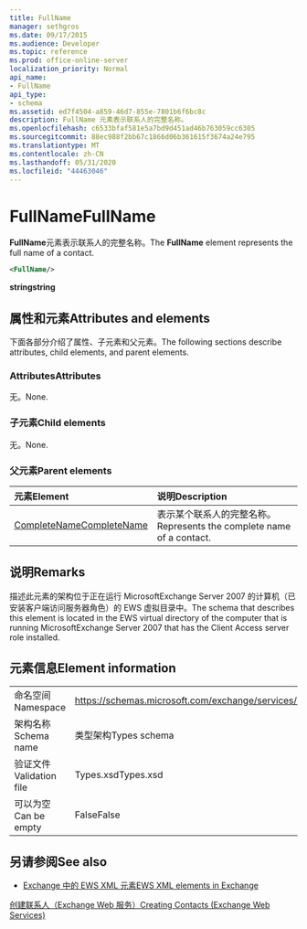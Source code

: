 ```yaml
---
title: FullName
manager: sethgros
ms.date: 09/17/2015
ms.audience: Developer
ms.topic: reference
ms.prod: office-online-server
localization_priority: Normal
api_name:
- FullName
api_type:
- schema
ms.assetid: ed7f4504-a859-46d7-855e-7801b6f6bc8c
description: FullName 元素表示联系人的完整名称。
ms.openlocfilehash: c6533bfaf581e5a7bd9d451ad46b763059cc6305
ms.sourcegitcommit: 88ec988f2bb67c1866d06b361615f3674a24e795
ms.translationtype: MT
ms.contentlocale: zh-CN
ms.lasthandoff: 05/31/2020
ms.locfileid: "44463046"
---
```

# <a name="fullname"></a><span data-ttu-id="acee0-103">FullName</span><span class="sxs-lookup"><span data-stu-id="acee0-103">FullName</span></span>

<span data-ttu-id="acee0-104">**FullName**元素表示联系人的完整名称。</span><span class="sxs-lookup"><span data-stu-id="acee0-104">The **FullName** element represents the full name of a contact.</span></span> 
  
```xml
<FullName/>
```

 <span data-ttu-id="acee0-105">**string**</span><span class="sxs-lookup"><span data-stu-id="acee0-105">**string**</span></span>
## <a name="attributes-and-elements"></a><span data-ttu-id="acee0-106">属性和元素</span><span class="sxs-lookup"><span data-stu-id="acee0-106">Attributes and elements</span></span>

<span data-ttu-id="acee0-107">下面各部分介绍了属性、子元素和父元素。</span><span class="sxs-lookup"><span data-stu-id="acee0-107">The following sections describe attributes, child elements, and parent elements.</span></span>
  
### <a name="attributes"></a><span data-ttu-id="acee0-108">Attributes</span><span class="sxs-lookup"><span data-stu-id="acee0-108">Attributes</span></span>

<span data-ttu-id="acee0-109">无。</span><span class="sxs-lookup"><span data-stu-id="acee0-109">None.</span></span>
  
### <a name="child-elements"></a><span data-ttu-id="acee0-110">子元素</span><span class="sxs-lookup"><span data-stu-id="acee0-110">Child elements</span></span>

<span data-ttu-id="acee0-111">无。</span><span class="sxs-lookup"><span data-stu-id="acee0-111">None.</span></span>
  
### <a name="parent-elements"></a><span data-ttu-id="acee0-112">父元素</span><span class="sxs-lookup"><span data-stu-id="acee0-112">Parent elements</span></span>

|<span data-ttu-id="acee0-113">**元素**</span><span class="sxs-lookup"><span data-stu-id="acee0-113">**Element**</span></span>|<span data-ttu-id="acee0-114">**说明**</span><span class="sxs-lookup"><span data-stu-id="acee0-114">**Description**</span></span>|
|:-----|:-----|
|[<span data-ttu-id="acee0-115">CompleteName</span><span class="sxs-lookup"><span data-stu-id="acee0-115">CompleteName</span></span>](completename.md) <br/> |<span data-ttu-id="acee0-116">表示某个联系人的完整名称。</span><span class="sxs-lookup"><span data-stu-id="acee0-116">Represents the complete name of a contact.</span></span>  <br/> |
   
## <a name="remarks"></a><span data-ttu-id="acee0-117">说明</span><span class="sxs-lookup"><span data-stu-id="acee0-117">Remarks</span></span>

<span data-ttu-id="acee0-118">描述此元素的架构位于正在运行 MicrosoftExchange Server 2007 的计算机（已安装客户端访问服务器角色）的 EWS 虚拟目录中。</span><span class="sxs-lookup"><span data-stu-id="acee0-118">The schema that describes this element is located in the EWS virtual directory of the computer that is running MicrosoftExchange Server 2007 that has the Client Access server role installed.</span></span>
  
## <a name="element-information"></a><span data-ttu-id="acee0-119">元素信息</span><span class="sxs-lookup"><span data-stu-id="acee0-119">Element information</span></span>

|||
|:-----|:-----|
|<span data-ttu-id="acee0-120">命名空间</span><span class="sxs-lookup"><span data-stu-id="acee0-120">Namespace</span></span>  <br/> |https://schemas.microsoft.com/exchange/services/2006/types  <br/> |
|<span data-ttu-id="acee0-121">架构名称</span><span class="sxs-lookup"><span data-stu-id="acee0-121">Schema name</span></span>  <br/> |<span data-ttu-id="acee0-122">类型架构</span><span class="sxs-lookup"><span data-stu-id="acee0-122">Types schema</span></span>  <br/> |
|<span data-ttu-id="acee0-123">验证文件</span><span class="sxs-lookup"><span data-stu-id="acee0-123">Validation file</span></span>  <br/> |<span data-ttu-id="acee0-124">Types.xsd</span><span class="sxs-lookup"><span data-stu-id="acee0-124">Types.xsd</span></span>  <br/> |
|<span data-ttu-id="acee0-125">可以为空</span><span class="sxs-lookup"><span data-stu-id="acee0-125">Can be empty</span></span>  <br/> |<span data-ttu-id="acee0-126">False</span><span class="sxs-lookup"><span data-stu-id="acee0-126">False</span></span>  <br/> |
   
## <a name="see-also"></a><span data-ttu-id="acee0-127">另请参阅</span><span class="sxs-lookup"><span data-stu-id="acee0-127">See also</span></span>



- [<span data-ttu-id="acee0-128">Exchange 中的 EWS XML 元素</span><span class="sxs-lookup"><span data-stu-id="acee0-128">EWS XML elements in Exchange</span></span>](ews-xml-elements-in-exchange.md)


[<span data-ttu-id="acee0-129">创建联系人（Exchange Web 服务）</span><span class="sxs-lookup"><span data-stu-id="acee0-129">Creating Contacts (Exchange Web Services)</span></span>](https://msdn.microsoft.com/library/4845917e-70d1-481c-bbd7-011ec6571789%28Office.15%29.aspx)

